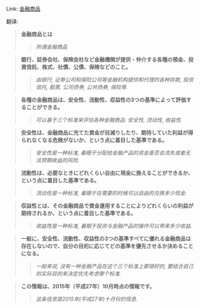 Link: [金融商品](https://www.shiruporuto.jp/public/data/vocabulary/yogo/k/kinyu_shohin.html)

翻译:
> **金融商品とは**
>> *所谓金融商品*

> **銀行、証券会社、保険会社など金融機関が提供・仲介する各種の預金、投資信託、株式、社債、公債、保険などのこと。**
>> *由银行, 证券公司和保险公司等金融机构提供和代理的各种存款, 投资信托, 股票, 公司债券, 公共债券, 保险等.*

> **各種の金融商品は、安全性、流動性、収益性の3つの基準によって評価することができる。**
>> *可以基于三个标准来评估各种金融商品: 安全性, 流动性, 收益性.*

> **安全性は、金融商品に充てた資金が目減りしたり、期待していた利益が得られなくなる危険がないか、という点に着目した基準である。**
>> *安全性是一种标准, 着眼于分配给金融产品的资金是否会流失或者无法预期收益的风险.*

> **流動性は、必要なときにどれくらい自由に現金に換えることができるか、という点に着目した基準である。**
>> *流动性是一种标准, 着眼于在需要的时候可以自由的兑换多少现金.*

> **収益性とは、その金融商品で資金運用することによりどれくらいの利益が期待されるか、という点に着目した基準である。**
>> *收益性是一种标准, 着眼于投资与金融产品的操作可以带来多少收益.*

> **一般に、安全性、流動性、収益性の3つの基準すべてに優れる金融商品は存在しないので、自分の目的に応じてどの基準を優先させるか決めることになる。**
>> *一般来说, 没有一种金融产品在这个三个标准上都很好的, 要结合自己的实际目的来决定优先考虑哪个标准.*

> **この情報は、2015年（平成27年）10月時点の情報です。**
>> *这条信息是2015年(平成27年)十月份的信息.*